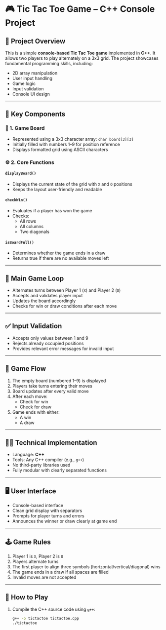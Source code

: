 # 🎮 Tic Tac Toe Game – C++ Console Project

## 📌 Project Overview
This is a simple **console-based Tic Tac Toe game** implemented in **C++**. It allows two players to play alternately on a 3x3 grid. The project showcases fundamental programming skills, including:

- 2D array manipulation
- User input handling
- Game logic
- Input validation
- Console UI design

---

## 🧩 Key Components

### 🔲 1. Game Board
- Represented using a 3x3 character array: `char board[3][3]`
- Initially filled with numbers 1–9 for position reference
- Displays formatted grid using ASCII characters

### ⚙️ 2. Core Functions

#### `displayBoard()`
- Displays the current state of the grid with `X` and `O` positions
- Keeps the layout user-friendly and readable

#### `checkWin()`
- Evaluates if a player has won the game
- Checks:
  - All rows
  - All columns
  - Two diagonals

#### `isBoardFull()`
- Determines whether the game ends in a draw
- Returns true if there are no available moves left

---

## 🔁 Main Game Loop
- Alternates turns between Player 1 (`X`) and Player 2 (`O`)
- Accepts and validates player input
- Updates the board accordingly
- Checks for win or draw conditions after each move

---

## ✅ Input Validation
- Accepts only values between 1 and 9
- Rejects already occupied positions
- Provides relevant error messages for invalid input

---

## 🔄 Game Flow
1. The empty board (numbered 1–9) is displayed
2. Players take turns entering their moves
3. Board updates after every valid move
4. After each move:
   - Check for win
   - Check for draw
5. Game ends with either:
   - A win
   - A draw

---

## 👨‍💻 Technical Implementation
- Language: **C++**
- Tools: Any C++ compiler (e.g., `g++`)
- No third-party libraries used
- Fully modular with clearly separated functions

---

## 🖥️ User Interface
- Console-based interface
- Clean grid display with separators
- Prompts for player turns and errors
- Announces the winner or draw clearly at game end

---

## 🕹️ Game Rules
1. Player 1 is `X`, Player 2 is `O`
2. Players alternate turns
3. The first player to align three symbols (horizontal/vertical/diagonal) wins
4. The game ends in a draw if all spaces are filled
5. Invalid moves are not accepted

---

## 🚀 How to Play
1. Compile the C++ source code using `g++`:
   ```bash
   g++ -o tictactoe tictactoe.cpp
   ./tictactoe

